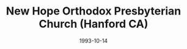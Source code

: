 ---
date: &id001 1993-10-14
end_date: null
location:
  address: 900 N. Redington (at Elm)
  city: Hanford
  state: CA
minister:
- end: 1993-01-01
  name: Robert Needham
  start: 1992-01-01
  type: Organizing Pastor
- end: 2012-01-01
  name: Robert Needham
  start: 1993-01-01
  type: Pastor
- end: null
  name: Kevin L. Medcalf
  start: 2012-01-01
  type: Pastor
- end: 2007-01-01
  name: Jay Nelken
  start: 2003-01-01
  type: Associate Pastor
ministers:
- Robert Needham
- Robert Needham
- Kevin L. Medcalf
- Jay Nelken
name: New Hope Orthodox Presbyterian Church
names:
- end: null
  name: New Hope Orthodox Presbyterian Church
  start: 1993-10-14
origination_date: *id001
raw_data: "AR\nHanford (San Joaquin Valley)\nNew Hope Orthodox Presbyterian Church\
  \  (October 14, 1993\u2013 )\nSeventh-day Adventist Church, 900 N. Redington (at\
  \ Elm)\nOrg. Pastor: Robert Needham, 1992\u201393\nPastors: Robert Needham, 1993\u2013\
  2012\nKevin L. Medcalf, 2012\u2013\nAsst. Pastor: Jay Nelken, 2003\u20137"
states:
- CA
status:
  active: true
  end_date: null
  reason: null
  received_from: null
  withdrawal_to: null
title: New Hope Orthodox Presbyterian Church (Hanford CA)
year_established:
- 1993

---